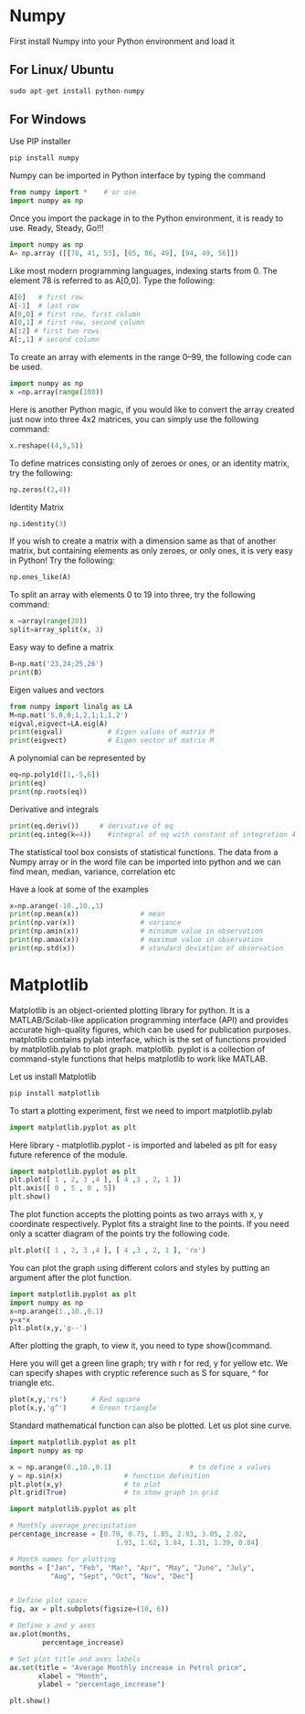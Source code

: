 # Numpy

First install Numpy into your Python environment and load it 


## For Linux/ Ubuntu 
```python
sudo apt-get install python-numpy
```
## For Windows 
Use PIP installer
```python
pip install numpy
```

Numpy can be imported in Python interface by typing the command 
```python
from numpy import *    # or use
import numpy as np
```
Once you import the package in to the Python environment, it is ready to use. Ready, Steady, Go!!!

```python
import numpy as np 
A= np.array ([[78, 41, 53], [65, 86, 49], [94, 49, 56]])
```

Like most modern programming languages, indexing starts from 0. The element 78 is referred to as A[0,0]. Type the following:

```python
A[0]   # first row  
A[-1]  # last row 
A[0,0] # first row, first column 
A[0,1] # first row, second column 
A[:2] # first two rows  
A[:,1] # second column
```

To create an array with elements in the range 0–99, the following code can be used. 

```python
import numpy as np		
x =np.array(range(100))
```

Here is another Python magic, if you would like to convert the array created just now into three 4x2 matrices, you can simply use the following command:

```python
x.reshape((4,5,5)) 
```

To define matrices consisting only of zeroes or ones, or an identity matrix, try the following:

```python
np.zeros((2,4)) 
```
Identity Matrix

```python
np.identity(3)
```

If you wish to create a matrix with a dimension same as that of another matrix, but containing elements as only zeroes, or only ones, it is very easy in Python! Try the following:

```python
np.ones_like(A)
```

To split an array with elements 0 to 19 into three, try the following command:
```python
x =array(range(20))
split=array_split(x, 3)
```
Easy way to define a matrix
```python
B=np.mat('23,24;25,26')
print(B)

```
Eigen values and vectors 
```python
from numpy import linalg as LA
M=np.mat('5,0,0;1,2,1;1,1,2')
eigval,eigvect=LA.eig(A) 
print(eigval)			# Eigen values of matrix M
print(eigvect)			# Eigen vector of matrix M
```



A polynomial can be represented by
```python
eq=np.poly1d([1,-5,6])
print(eq)
print(np.roots(eq))
```
Derivative and integrals
```python
print(eq.deriv())	  # derivative of eq	
print(eq.integ(k=4))    #integral of eq with constant of integration 4
```
The statistical tool box consists of statistical functions. The data from a Numpy array or in the word file can be imported into python and we can find mean, median, variance, correlation etc

Have a look at some of the examples
```python
x=np.arange(-10.,10.,1)	
print(np.mean(x))				# mean 
print(np.var(x))				# variance 
print(np.amin(x))				# minimum value in observation 
print(np.amax(x))				# maximum value in observation 
print(np.std(x))				# standard deviation of observation
```


# Matplotlib
Matplotlib is an object-oriented plotting library for python. It is a MATLAB/Scilab-like application programming interface (API) and provides accurate high-quality figures, which can be used for publication purposes. 
matplotlib contains pylab interface, which is the set of functions provided by matplotlib.pylab to plot graph. matplotlib. pyplot is a collection of command-style functions that helps matplotlib to work like MATLAB.

Let us install Matplotlib
```python
pip install matplotlib
```

To start a plotting experiment, first we need to import matplotlib.pylab

```python
import matplotlib.pyplot as plt
```

Here library - matplotlib.pyplot - is imported and labeled as plt for easy future reference of the module.

```python
import matplotlib.pyplot as plt
plt.plot([ 1 , 2, 3 ,4 ], [ 4 ,3 , 2, 1 ]) 
plt.axis([ 0 , 5 , 0 , 5]) 
plt.show()
```

The plot function accepts the plotting points as two arrays with x, y coordinate respectively. Pyplot fits a straight line to the points. If you need only a scatter diagram of the points try the following code.

```python
plt.plot([ 1 , 2, 3 ,4 ], [ 4 ,3 , 2, 1 ], 'ro')
```

You can plot the graph using different colors and styles by putting an argument after the plot function.

```python
import matplotlib.pyplot as plt
import numpy as np 
x=np.arange(1.,10.,0.1) 
y=x*x 
plt.plot(x,y,'g--')
```

After plotting the graph, to view it, you need to type show()command. 

Here you will get a green line graph; try with r for red, y for yellow etc. We can specify shapes with cryptic reference such as  S for square, ^ for triangle etc.

```python
plot(x,y,'rs')		# Red square 
plot(x,y,'g^')		# Green triangle
```

Standard mathematical function can also be plotted. Let us plot sine curve.

```python
import matplotlib.pyplot as plt
import numpy as np 

x = np.arange(0.,10.,0.1)	                # to define x values 
y = np.sin(x)				# function definition 
plt.plot(x,y)				# to plot 
plt.grid(True)				# to show graph in grid 

```

```python
import matplotlib.pyplot as plt

# Monthly average precipitation
percentage_increase = [0.70, 0.75, 1.85, 2.93, 3.05, 2.02, 
                          1.93, 1.62, 1.84, 1.31, 1.39, 0.84]

# Month names for plotting
months = ["Jan", "Feb", "Mar", "Apr", "May", "June", "July", 
          "Aug", "Sept", "Oct", "Nov", "Dec"]


# Define plot space
fig, ax = plt.subplots(figsize=(10, 6))

# Define x and y axes
ax.plot(months, 
        percentage_increase)

# Set plot title and axes labels
ax.set(title = "Average Monthly increase in Petrol price",
       xlabel = "Month",
       ylabel = "percentage_increase")

plt.show()

```
